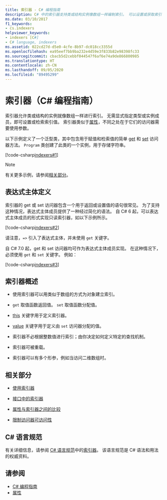 ```yaml
---
title: 索引器 - C# 编程指南
description: C# 中的索引器支持类或结构实例像数组一样编制索引。 可以设置或获取索引值，而无需指定类型或实例成员。
ms.date: 03/10/2017
f1_keywords:
- cs.indexers
helpviewer_keywords:
- indexers [C#]
- C# language, indexers
ms.assetid: 022cd27d-d5e0-4cfe-8b97-dc018cc3355d
ms.openlocfilehash: ea95eef7bb9ba232e4d59e3f833b82e98398fc33
ms.sourcegitcommit: cbacb5d2cebbf044547f6af6e74a9de866800985
ms.translationtype: HT
ms.contentlocale: zh-CN
ms.lasthandoff: 09/05/2020
ms.locfileid: "89495299"
---
```

# <a name="indexers-c-programming-guide"></a>索引器（C# 编程指南）

索引器允许类或结构的实例就像数组一样进行索引。 无需显式指定类型或实例成员，即可设置或检索索引值。 索引器类似于[属性](../classes-and-structs/properties.md)，不同之处在于它们的访问器需要使用参数。  

 以下示例定义了一个泛型类，其中包含用于赋值和检索值的简单 [get](../../language-reference/keywords/get.md) 和 [set](../../language-reference/keywords/set.md) 访问器方法。 `Program` 类创建了此类的一个实例，用于存储字符串。  
  
 [!code-csharp[indexers#1](../../../../samples/snippets/csharp/programming-guide/indexers/indexer-1.cs)]  
  
> [!NOTE]
> 有关更多示例，请参阅[相关部分](./index.md#BKMK_RelatedSections)。  
  
## <a name="expression-body-definitions"></a>表达式主体定义  

索引器的 get 或 set 访问器包含一个用于返回或设置值的语句很常见。 为了支持这种情况，表达式主体成员提供了一种经过简化的语法。 自 C# 6 起，可以表达式主体成员的形式实现只读索引器，如以下示例所示。

[!code-csharp[indexers#2](../../../../samples/snippets/csharp/programming-guide/indexers/indexer-2.cs)]  

请注意，`=>` 引入了表达式主体，并未使用 `get` 关键字。

自 C# 7.0 起，get 和 set 访问器均可作为表达式主体成员实现。 在这种情况下，必须使用 `get` 和 `set` 关键字。 例如：

[!code-csharp[indexers#3](../../../../samples/snippets/csharp/programming-guide/indexers/indexer-3.cs)]  
  
## <a name="indexers-overview"></a>索引器概述  
  
- 使用索引器可以用类似于数组的方式为对象建立索引。  
  
- `get` 取值函数返回值。 `set` 取值函数分配值。  
  
- [this](../../language-reference/keywords/this.md) 关键字用于定义索引器。  
  
- [value](../../language-reference/keywords/value.md) 关键字用于定义由 `set` 访问器分配的值。  
  
- 索引器不必根据整数值进行索引；由你决定如何定义特定的查找机制。  
  
- 索引器可被重载。  
  
- 索引器可以有多个形参，例如当访问二维数组时。  
  
## <a name="related-sections"></a><a name="BKMK_RelatedSections"></a>相关部分  
  
- [使用索引器](./using-indexers.md)  
  
- [接口中的索引器](./indexers-in-interfaces.md)  
  
- [属性与索引器之间的比较](./comparison-between-properties-and-indexers.md)  
  
- [限制访问器可访问性](../classes-and-structs/restricting-accessor-accessibility.md)  
  
## <a name="c-language-specification"></a>C# 语言规范  

有关详细信息，请参阅 [C# 语言规范](/dotnet/csharp/language-reference/language-specification/introduction)中的[索引器](~/_csharplang/spec/classes.md#indexers)。 该语言规范是 C# 语法和用法的权威资料。
  
## <a name="see-also"></a>请参阅

- [C# 编程指南](../index.md)
- [属性](../classes-and-structs/properties.md)
